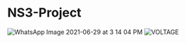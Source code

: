 # NS3-Project

![WhatsApp Image 2021-06-29 at 3 14 04 PM](https://user-images.githubusercontent.com/75869438/123781806-47030e80-d8f2-11eb-8d61-39199f2b5b3c.jpeg)
![VOLTAGE](https://user-images.githubusercontent.com/75869438/123781845-4ec2b300-d8f2-11eb-97e9-fba91448b92a.jpg)

